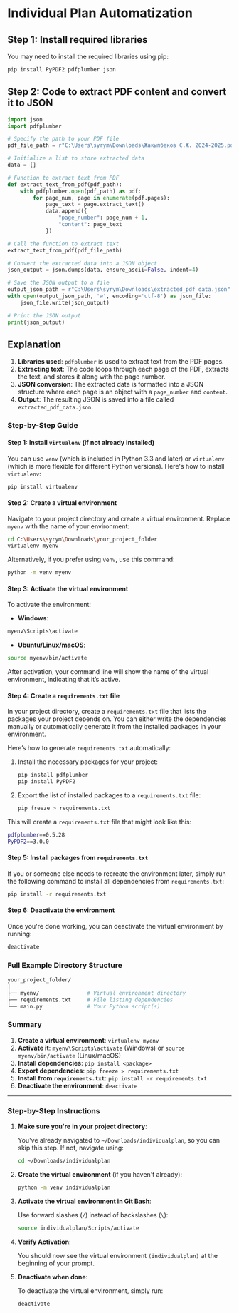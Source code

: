 # Individual Plan Automatization

## Step 1: Install required libraries

You may need to install the required libraries using pip:

```bash
pip install PyPDF2 pdfplumber json
```

## Step 2: Code to extract PDF content and convert it to JSON

```python
import json
import pdfplumber

# Specify the path to your PDF file
pdf_file_path = r"C:\Users\syrym\Downloads\Жакыпбеков С.Ж. 2024-2025.pdf"

# Initialize a list to store extracted data
data = []

# Function to extract text from PDF
def extract_text_from_pdf(pdf_path):
    with pdfplumber.open(pdf_path) as pdf:
        for page_num, page in enumerate(pdf.pages):
            page_text = page.extract_text()
            data.append({
                "page_number": page_num + 1,
                "content": page_text
            })

# Call the function to extract text
extract_text_from_pdf(pdf_file_path)

# Convert the extracted data into a JSON object
json_output = json.dumps(data, ensure_ascii=False, indent=4)

# Save the JSON output to a file
output_json_path = r"C:\Users\syrym\Downloads\extracted_pdf_data.json"
with open(output_json_path, 'w', encoding='utf-8') as json_file:
    json_file.write(json_output)

# Print the JSON output
print(json_output)
```

## Explanation

1. **Libraries used**: `pdfplumber` is used to extract text from the PDF pages.
2. **Extracting text**: The code loops through each page of the PDF, extracts the text, and stores it along with the page number.
3. **JSON conversion**: The extracted data is formatted into a JSON structure where each page is an object with a `page_number` and `content`.
4. **Output**: The resulting JSON is saved into a file called `extracted_pdf_data.json`.

### Step-by-Step Guide

#### Step 1: Install `virtualenv` (if not already installed)

You can use `venv` (which is included in Python 3.3 and later) or `virtualenv` (which is more flexible for different Python versions). Here's how to install `virtualenv`:

```bash
pip install virtualenv
```

#### Step 2: Create a virtual environment

Navigate to your project directory and create a virtual environment. Replace `myenv` with the name of your environment:

```bash
cd C:\Users\syrym\Downloads\your_project_folder
virtualenv myenv
```

Alternatively, if you prefer using `venv`, use this command:

```bash
python -m venv myenv
```

#### Step 3: Activate the virtual environment

To activate the environment:

- **Windows**:

```bash
myenv\Scripts\activate
```

- **Ubuntu/Linux/macOS**:

```bash
source myenv/bin/activate
```

After activation, your command line will show the name of the virtual environment, indicating that it’s active.

#### Step 4: Create a `requirements.txt` file

In your project directory, create a `requirements.txt` file that lists the packages your project depends on. You can either write the dependencies manually or automatically generate it from the installed packages in your environment.

Here’s how to generate `requirements.txt` automatically:

1. Install the necessary packages for your project:

   ```bash
   pip install pdfplumber
   pip install PyPDF2
   ```

2. Export the list of installed packages to a `requirements.txt` file:

   ```bash
   pip freeze > requirements.txt
   ```

This will create a `requirements.txt` file that might look like this:

```bash
pdfplumber==0.5.28
PyPDF2==3.0.0
```

#### Step 5: Install packages from `requirements.txt`

If you or someone else needs to recreate the environment later, simply run the following command to install all dependencies from `requirements.txt`:

```bash
pip install -r requirements.txt
```

#### Step 6: Deactivate the environment

Once you're done working, you can deactivate the virtual environment by running:

```bash
deactivate
```

### Full Example Directory Structure

```bash
your_project_folder/
│
├── myenv/               # Virtual environment directory
├── requirements.txt     # File listing dependencies
└── main.py              # Your Python script(s)
```

### Summary

1. **Create a virtual environment**: `virtualenv myenv`
2. **Activate it**: `myenv\Scripts\activate` (Windows) or `source myenv/bin/activate` (Linux/macOS)
3. **Install dependencies**: `pip install <package>`
4. **Export dependencies**: `pip freeze > requirements.txt`
5. **Install from `requirements.txt`**: `pip install -r requirements.txt`
6. **Deactivate the environment**: `deactivate`

---

### Step-by-Step Instructions

1. **Make sure you're in your project directory**:

   You've already navigated to `~/Downloads/individualplan`, so you can skip this step. If not, navigate using:

   ```bash
   cd ~/Downloads/individualplan
   ```

2. **Create the virtual environment** (if you haven't already):

   ```bash
   python -m venv individualplan
   ```

3. **Activate the virtual environment in Git Bash**:

   Use forward slashes (`/`) instead of backslashes (`\`):

   ```bash
   source individualplan/Scripts/activate
   ```

4. **Verify Activation**:

   You should now see the virtual environment `(individualplan)` at the beginning of your prompt.

5. **Deactivate when done**:

   To deactivate the virtual environment, simply run:

   ```bash
   deactivate
   ```
